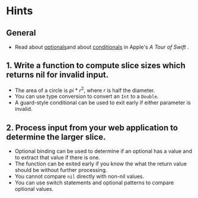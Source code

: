 # Hints

## General

- Read about [optionals][optionals]and about [conditionals][conditionals] in Apple's _A Tour of Swift_ .

## 1. Write a function to compute slice sizes which returns nil for invalid input.

- The area of a circle is _pi_ \* _r_<sup>2</sup>, where _r_ is half the diameter.
- You can use type conversion to convert an `Int` to a `Double`.
- A guard-style conditional can be used to exit early if either parameter is invalid.

## 2. Process input from your web application to determine the larger slice.

- Optional binding can be used to determine if an optional has a value and to extract that value if there is one.
- The function can be exited early if you know the what the return value should be without further processing.
- You cannot compare `nil` directly with non-nil values.
- You can use switch statements and optional patterns to compare optional values.

[optionals]: https://docs.swift.org/swift-book/LanguageGuide/TheBasics.html#ID330
[conditionals]: https://docs.swift.org/swift-book/LanguageGuide/ControlFlow.html#ID127